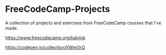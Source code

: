 # FreeCodeCamp-Projects
A collection of projects and exercises from FreeCodeCamp courses that I've made.

https://www.freecodecamp.org/kalvink

https://codepen.io/collection/XWmOrQ
